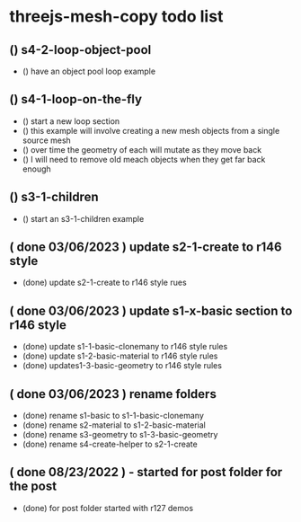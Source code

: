 # threejs-mesh-copy todo list

## () s4-2-loop-object-pool
* () have an object pool loop example

## () s4-1-loop-on-the-fly
* () start a new loop section
* () this example will involve creating a new mesh objects from a single source mesh
* () over time the geometry of each will mutate as they move back
* () I will need to remove old meach objects when they get far back enough

## () s3-1-children
* () start an s3-1-children example

## ( done 03/06/2023 ) update s2-1-create to r146 style
* (done) update s2-1-create to r146 style rues

## ( done 03/06/2023 ) update s1-x-basic section to r146 style
* (done) update s1-1-basic-clonemany to r146 style rules
* (done) update s1-2-basic-material to r146 style rules
* (done) updates1-3-basic-geometry to r146 style rules

## ( done 03/06/2023 ) rename folders
* (done) rename s1-basic to s1-1-basic-clonemany
* (done) rename s2-material to s1-2-basic-material
* (done) rename s3-geometry to s1-3-basic-geometry
* (done) rename s4-create-helper to s2-1-create

## ( done 08/23/2022 ) - started for post folder for the post
* (done) for post folder started with r127 demos
